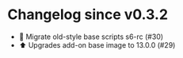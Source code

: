 # Changelog since v0.3.2
- 🔨 Migrate old-style base scripts s6-rc (#30) 
- ⬆️ Upgrades add-on base image to 13.0.0 (#29) 
